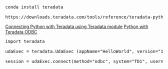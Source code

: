 <pre>
conda install teradata

https://downloads.teradata.com/tools/reference/teradata-python-module
</pre>

[Connecting Python with Teradata using Teradata module](https://stackoverflow.com/questions/35938320/connecting-python-with-teradata-using-teradata-module)
[Python with Teradata ODBC](http://downloads.teradata.com/blog/odbcteam/2016/02/python-with-teradata-odbc)

<pre>
import teradata
  
udaExec = teradata.UdaExec (appName="HelloWorld", version="1.0", logConsole=False)

session = udaExec.connect(method="odbc", system="TD1", username=<b><em>username</em></b>, password=<b><em>password</em></b>, authentication="LDAP")
</pre>





